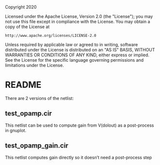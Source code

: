 Copyright 2020

Licensed under the Apache License, Version 2.0 (the "License");
you may not use this file except in compliance with the License.
You may obtain a copy of the License at

    http://www.apache.org/licenses/LICENSE-2.0

Unless required by applicable law or agreed to in writing, software
distributed under the License is distributed on an "AS IS" BASIS,
WITHOUT WARRANTIES OR CONDITIONS OF ANY KIND, either express or implied.
See the License for the specific language governing permissions and
limitations under the License.

# README

There are 2 versions of the netlist:
## test_opamp.cir
This netlist can be used to compute gain from V(dolout) as a post-process in gnuplot.

## test_opamp_gain.cir
This netlist computes gain directly so it doesn’t need a post-process step
